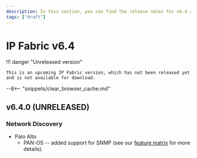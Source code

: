 ```yaml
---
description: In this section, you can find the release notes for v6.4 releases.
tags: ["draft"]
---
```


# IP Fabric v6.4

!!! danger "Unreleased version"

    This is an upcoming IP Fabric version, which has not been released yet and is not available for download.

--8<-- "snippets/clear_browser_cache.md"

## v6.4.0 (UNRELEASED)

### Network Discovery

- Palo Alto
  - PAN-OS -- added support for SNMP (see our [feature matrix](https://matrix.ipfabric.io) for more details).
